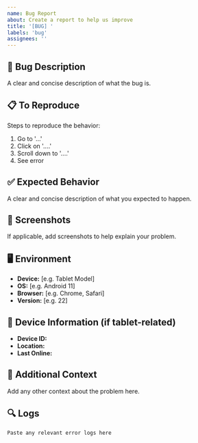 ```yaml
---
name: Bug Report
about: Create a report to help us improve
title: '[BUG] '
labels: 'bug'
assignees: ''
---
```


## 🐛 Bug Description
A clear and concise description of what the bug is.

## 📋 To Reproduce
Steps to reproduce the behavior:
1. Go to '...'
2. Click on '....'
3. Scroll down to '....'
4. See error

## ✅ Expected Behavior
A clear and concise description of what you expected to happen.

## 📸 Screenshots
If applicable, add screenshots to help explain your problem.

## 🖥️ Environment
- **Device:** [e.g. Tablet Model]
- **OS:** [e.g. Android 11]
- **Browser:** [e.g. Chrome, Safari]
- **Version:** [e.g. 22]

## 📱 Device Information (if tablet-related)
- **Device ID:** 
- **Location:** 
- **Last Online:** 

## 📝 Additional Context
Add any other context about the problem here.

## 🔍 Logs
```
Paste any relevant error logs here
``` 